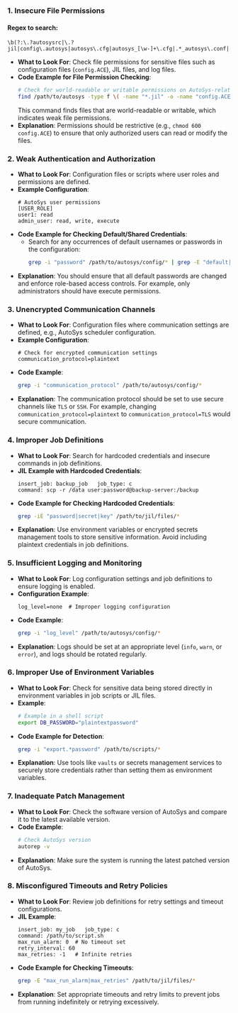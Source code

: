 ### 1. **Insecure File Permissions**
#### Regex to search:
```regex
\b(?:\.?autosysrc|\.?jil|config\.autosys|autosys\.cfg|autosys_[\w-]+\.cfg|.*_autosys\.conf|.*\.log|.*\.audit|agent_config\.txt|scheduler_config\.ini|autosys\.dat|job_status\.dat|alarm\.cfg)\b
```
   - **What to Look For**: Check file permissions for sensitive files such as configuration files (`config.ACE`), JIL files, and log files.
   - **Code Example for File Permission Checking**:
     ```bash
     # Check for world-readable or writable permissions on AutoSys-related files
     find /path/to/autosys -type f \( -name "*.jil" -o -name "config.ACE" -o -name "*.log" \) -perm /o+rwx
     ```
     This command finds files that are world-readable or writable, which indicates weak file permissions.
   - **Explanation**: Permissions should be restrictive (e.g., `chmod 600 config.ACE`) to ensure that only authorized users can read or modify the files.


### 2. **Weak Authentication and Authorization**
   - **What to Look For**: Configuration files or scripts where user roles and permissions are defined.
   - **Example Configuration**:
     ```plaintext
     # AutoSys user permissions
     [USER_ROLE]
     user1: read
     admin_user: read, write, execute
     ```
   - **Code Example for Checking Default/Shared Credentials**:
     - Search for any occurrences of default usernames or passwords in the configuration:
       ```bash
       grep -i "password" /path/to/autosys/config/* | grep -E "default|admin"
       ```
   - **Explanation**: You should ensure that all default passwords are changed and enforce role-based access controls. For example, only administrators should have execute permissions.

### 3. **Unencrypted Communication Channels**
   - **What to Look For**: Configuration files where communication settings are defined, e.g., AutoSys scheduler configuration.
   - **Example Configuration**:
     ```plaintext
     # Check for encrypted communication settings
     communication_protocol=plaintext
     ```
   - **Code Example**:
     ```bash
     grep -i "communication_protocol" /path/to/autosys/config/*
     ```
   - **Explanation**: The communication protocol should be set to use secure channels like `TLS` or `SSH`. For example, changing `communication_protocol=plaintext` to `communication_protocol=TLS` would secure communication.

### 4. **Improper Job Definitions**
   - **What to Look For**: Search for hardcoded credentials and insecure commands in job definitions.
   - **JIL Example with Hardcoded Credentials**:
     ```plaintext
     insert_job: backup_job   job_type: c
     command: scp -r /data user:password@backup-server:/backup
     ```
   - **Code Example for Checking Hardcoded Credentials**:
     ```bash
     grep -iE "password|secret|key" /path/to/jil/files/*
     ```
   - **Explanation**: Use environment variables or encrypted secrets management tools to store sensitive information. Avoid including plaintext credentials in job definitions.

### 5. **Insufficient Logging and Monitoring**
   - **What to Look For**: Log configuration settings and job definitions to ensure logging is enabled.
   - **Configuration Example**:
     ```plaintext
     log_level=none  # Improper logging configuration
     ```
   - **Code Example**:
     ```bash
     grep -i "log_level" /path/to/autosys/config/*
     ```
   - **Explanation**: Logs should be set at an appropriate level (`info`, `warn`, or `error`), and logs should be rotated regularly.

### 6. **Improper Use of Environment Variables**
   - **What to Look For**: Check for sensitive data being stored directly in environment variables in job scripts or JIL files.
   - **Example**:
     ```bash
     # Example in a shell script
     export DB_PASSWORD="plaintextpassword"
     ```
   - **Code Example for Detection**:
     ```bash
     grep -i "export.*password" /path/to/scripts/*
     ```
   - **Explanation**: Use tools like `vaults` or secrets management services to securely store credentials rather than setting them as environment variables.

### 7. **Inadequate Patch Management**
   - **What to Look For**: Check the software version of AutoSys and compare it to the latest available version.
   - **Code Example**:
     ```bash
     # Check AutoSys version
     autorep -v
     ```
   - **Explanation**: Make sure the system is running the latest patched version of AutoSys.

### 8. **Misconfigured Timeouts and Retry Policies**
   - **What to Look For**: Review job definitions for retry settings and timeout configurations.
   - **JIL Example**:
     ```plaintext
     insert_job: my_job   job_type: c
     command: /path/to/script.sh
     max_run_alarm: 0  # No timeout set
     retry_interval: 60
     max_retries: -1   # Infinite retries
     ```
   - **Code Example for Checking Timeouts**:
     ```bash
     grep -E "max_run_alarm|max_retries" /path/to/jil/files/*
     ```
   - **Explanation**: Set appropriate timeouts and retry limits to prevent jobs from running indefinitely or retrying excessively.